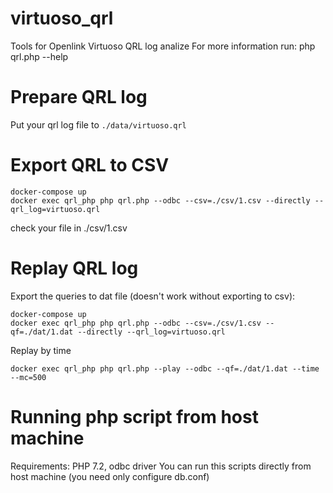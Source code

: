 # virtuoso_qrl
Tools for Openlink Virtuoso QRL log analize
For more information run: php qrl.php --help

# Prepare QRL log

Put your qrl log file to `./data/virtuoso.qrl`

# Export QRL to CSV

```
docker-compose up
docker exec qrl_php php qrl.php --odbc --csv=./csv/1.csv --directly --qrl_log=virtuoso.qrl
```

check your file in ./csv/1.csv

# Replay QRL log

Export the queries to dat file (doesn't work without exporting to csv):

```
docker-compose up
docker exec qrl_php php qrl.php --odbc --csv=./csv/1.csv --qf=./dat/1.dat --directly --qrl_log=virtuoso.qrl
```

Replay by time

```
docker exec qrl_php php qrl.php --play --odbc --qf=./dat/1.dat --time --mc=500 
```

# Running php script from host machine

Requirements: PHP 7.2, odbc driver
You can run this scripts directly from host machine (you need only configure db.conf)